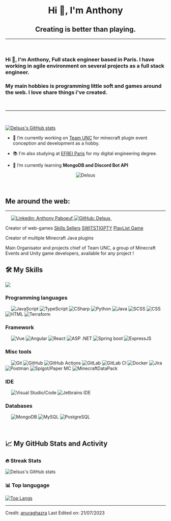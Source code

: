 <h1 align="center">Hi 👋, I'm Anthony</h1>
<h2 align="center">Creating is better than playing.</h2>

-------------------
&emsp;
<h3 align="left">Hi 👋, I'm Anthony, Full stack engineer based in Paris. I have working in agile environment on several projects as a full stack engineer.</h3>
<h3 align="left">My main hobbies is programming little soft and games around the web. I love share things i've created.</h3>
&emsp;

-------------------
&emsp;

[![Delsus's GitHub stats](https://github-readme-stats.vercel.app/api?username=delsus78)](https://github.com/anuraghazra/github-readme-stats)


- 🔭 I’m currently working on [Team UNC](https://github.com/UNCTeam) for minecraft plugin event conception and development as a hobby.
- 📚 I'm also studying at [EFREI Paris](https://www.efrei.fr/) for my digital engineering degree.

- 🌱 I’m currently learning **MongoDB and Discord Bot API**

<p align="center"> 
    <img src="https://komarev.com/ghpvc/?username=Delsus78&label=Profile%20views&color=0e75b6&style=for-the-badge" alt="Delsus" /> 
</p>

&emsp;


## Me around the web:
-------------------


&emsp;
<a href="https://www.linkedin.com/in/anthony-paboeuf-041b25209/" align="center">
    ![Linkedin: Anthony Paboeuf](https://img.shields.io/badge/-AnthonyPaboeuf-blue?style=for-the-badge&logo=Linkedin&logoColor=white)
</a>
<a href="https://github.com/Delsus78" align="center">
    ![GitHub: Delsus](https://img.shields.io/github/followers/Delsus78?label=follow&logo=GitHub&style=for-the-badge)
</a>
&emsp;

Creator of web-games 
[Skills Sellers](https://skills-sellers.fr)
[SWITSTIGPTY](https://swistigpty.team-unc.fr)
[PlayList Game](https://playlistgame.team-unc.fr)


Creator of multiple Minecraft Java plugins

Main Organisator and projects chief of Team UNC, a group of Minecraft Events and Unity game developers, available for any project !

## 🛠️ My Skills
<img src="https://user-images.githubusercontent.com/73097560/115834477-dbab4500-a447-11eb-908a-139a6edaec5c.gif">

### Programming languages
&emsp;
![JavaScript](https://img.shields.io/badge/-JavaScript-000?style=for-the-badge&logo=JavaScript)
![TypeScript](https://img.shields.io/badge/-TypeScript-000?style=for-the-badge&logo=TypeScript&logoColor=007ACC)
![CSharp](https://img.shields.io/badge/-CSharp-000?style=for-the-badge&logo=CSharp)
![Python](https://img.shields.io/badge/-Python-000?style=for-the-badge&logo=Python)
![Java](https://img.shields.io/badge/-Java-000?style=for-the-badge&logo=Java)
![SCSS](https://img.shields.io/badge/-SCSS-000?style=for-the-badge&logo=Sass)
![CSS](https://img.shields.io/badge/-CSS-000?style=for-the-badge&logo=CSS3)
![HTML](https://img.shields.io/badge/-HTML-000?style=for-the-badge&logo=HTML5)
![Terraform](https://img.shields.io/badge/-TERRAFORM-000?style=for-the-badge&logo=Terraform)

### Framework
&emsp;
![Vue](https://img.shields.io/badge/-Vue-000?style=for-the-badge&logo=vuedotjs)
![Angular](https://img.shields.io/badge/-Angular-000?style=for-the-badge&logo=angular)
![React](https://img.shields.io/badge/-React-000?style=for-the-badge&logo=react)
![ASP .NET](https://img.shields.io/badge/-ASPNETCORE-000?style=for-the-badge&logo=dotnet)
![Spring boot](https://img.shields.io/badge/-Spring_boot-000?style=for-the-badge&logo=spring)
![ExpressJS](https://img.shields.io/badge/-ExpressJS-000?style=for-the-badge&logo=Express)

### Misc tools
&emsp;
![Git](https://img.shields.io/badge/-Git-000?style=for-the-badge&logo=Git)
![GitHub](https://img.shields.io/badge/-GitHub-000?style=for-the-badge&logo=GitHub)
![GitHub Actions](https://img.shields.io/badge/-GitHubAction-000?style=for-the-badge&logo=Github)
![GitLab](https://img.shields.io/badge/-GitLab-000?style=for-the-badge&logo=GitLab)
![GitLab CI](https://img.shields.io/badge/gitlab%20ci-000?style=for-the-badge&logo=GitLab)
![Docker](https://img.shields.io/badge/-Docker-000?style=for-the-badge&logo=Docker)
![Jira](https://img.shields.io/badge/-Jira-000?style=for-the-badge&logo=Jira)
![Postman](https://img.shields.io/badge/-Postman-000?style=for-the-badge&logo=Postman)
![Spigot/Paper MC](https://img.shields.io/badge/-Spigot/PaperMC-000?style=for-the-badge&logo=chainlink&logoColor=green)
![MinecraftDataPack](https://img.shields.io/badge/-datapack_MC-000?style=for-the-badge&logo=chainlink&logoColor=green)

### IDE
&emsp;
![Visual Studio/Code](https://img.shields.io/badge/-VisualStudio-000?style=for-the-badge&logo=Visual-Studio)
![Jetbrains IDE](https://img.shields.io/badge/-Jetbrains%20-000?style=for-the-badge&logo=Intellij-IDEA)

### Databases
&emsp;
![MongoDB](https://img.shields.io/badge/-MongoDB-000?style=for-the-badge&logo=MongoDB)
![MySQL](https://img.shields.io/badge/-MySQL-000?style=for-the-badge&logo=MySQL)
![PostgreSQL](https://img.shields.io/badge/-PostgreSQL-000?style=for-the-badge&logo=PostgreSQL)

&emsp;

## 📈 My GitHub Stats and Activity

### 🔥 Streak Stats

![Delsus's GitHub stats](https://github-readme-streak-stats.herokuapp.com/?user=Delsus78&theme=tokyonight&hide_border=true)

### 📊 Top langugage

[![Top Langs](https://github-readme-stats.vercel.app/api/top-langs/?username=delsus78)](https://github.com/delsus78/delsus78)

------
Credit: [anuraghazra](https://github.com/anuraghazra)
Last Edited on: 21/07/2023
